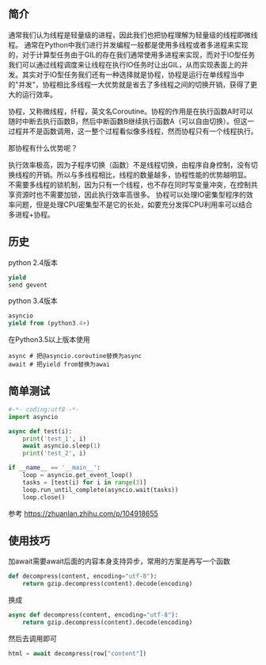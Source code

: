 ## 简介
通常我们认为线程是轻量级的进程，因此我们也把协程理解为轻量级的线程即微线程。
通常在Python中我们进行并发编程一般都是使用多线程或者多进程来实现的，对于计算型任务由于GIL的存在我们通常使用多进程来实现，而对于IO型任务我们可以通过线程调度来让线程在执行IO任务时让出GIL，从而实现表面上的并发。其实对于IO型任务我们还有一种选择就是协程，协程是运行在单线程当中的"并发"，协程相比多线程一大优势就是省去了多线程之间的切换开销，获得了更大的运行效率。

协程，又称微线程，纤程，英文名Coroutine。协程的作用是在执行函数A时可以随时中断去执行函数B，然后中断函数B继续执行函数A（可以自由切换）。但这一过程并不是函数调用，这一整个过程看似像多线程，然而协程只有一个线程执行。

那协程有什么优势呢？

执行效率极高，因为子程序切换（函数）不是线程切换，由程序自身控制，没有切换线程的开销。所以与多线程相比，线程的数量越多，协程性能的优势越明显。
不需要多线程的锁机制，因为只有一个线程，也不存在同时写变量冲突，在控制共享资源时也不需要加锁，因此执行效率高很多。
协程可以处理IO密集型程序的效率问题，但是处理CPU密集型不是它的长处，如要充分发挥CPU利用率可以结合多进程+协程。
## 历史
python 2.4版本
``` python
yield 
send gevent
```
python 3.4版本
```python
asyncio 
yield from (python3.4+)
```
在Python3.5以上版本使用
```
async # 把@asyncio.coroutine替换为async
await # 把yield from替换为awai
```
## 简单测试
```python
#-*- coding:utf8 -*-
import asyncio

async def test(i):
    print('test_1', i)
    await asyncio.sleep(1)
    print('test_2', i)

if __name__ == '__main__':
    loop = asyncio.get_event_loop()
    tasks = [test(i) for i in range(3)]
    loop.run_until_complete(asyncio.wait(tasks))
    loop.close()
```
参考 https://zhuanlan.zhihu.com/p/104918655
## 使用技巧
加await需要await后面的内容本身支持异步，常用的方案是再写一个函数
```python
def decompress(content, encoding="utf-8"):
    return gzip.decompress(content).decode(encoding)
```
换成
```python
async def decompress(content, encoding="utf-8"):
    return gzip.decompress(content).decode(encoding)
```
然后去调用即可
```python
html = await decompress(row["content"])
```

